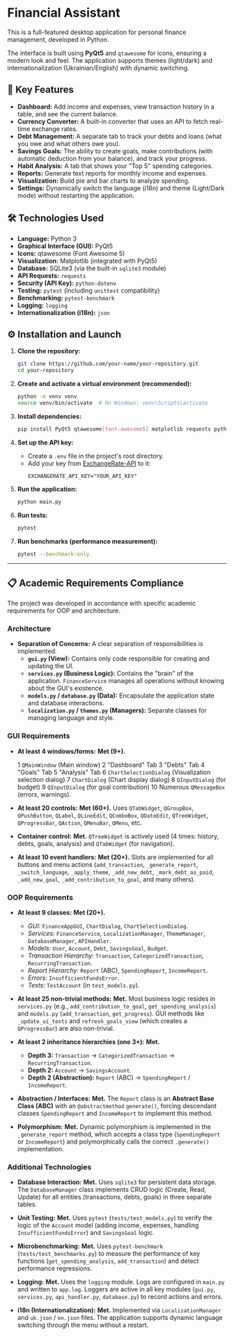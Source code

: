 # Financial Assistant

This is a full-featured desktop application for personal finance management, developed in Python.

The interface is built using **PyQt5** and `qtawesome` for icons, ensuring a modern look and feel. The application supports themes (light/dark) and internationalization (Ukrainian/English) with dynamic switching.

## 🚀 Key Features

  * **Dashboard:** Add income and expenses, view transaction history in a table, and see the current balance.
  * **Currency Converter:** A built-in converter that uses an API to fetch real-time exchange rates.
  * **Debt Management:** A separate tab to track your debts and loans (what you owe and what others owe you).
  * **Savings Goals:** The ability to create goals, make contributions (with automatic deduction from your balance), and track your progress.
  * **Habit Analysis:** A tab that shows your "Top 5" spending categories.
  * **Reports:** Generate text reports for monthly income and expenses.
  * **Visualization:** Build pie and bar charts to analyze spending.
  * **Settings:** Dynamically switch the language (i18n) and theme (Light/Dark mode) without restarting the application.

## 🛠️ Technologies Used

  * **Language:** Python 3
  * **Graphical Interface (GUI):** PyQt5
  * **Icons:** qtawesome (Font Awesome 5)
  * **Visualization:** Matplotlib (integrated with PyQt5)
  * **Database:** SQLite3 (via the built-in `sqlite3` module)
  * **API Requests:** `requests`
  * **Security (API Key):** `python-dotenv`
  * **Testing:** `pytest` (including `unittest` compatibility)
  * **Benchmarking:** `pytest-benchmark`
  * **Logging:** `logging`
  * **Internationalization (i18n):** `json`

## ⚙️ Installation and Launch

1.  **Clone the repository:**

    ```bash
    git clone https://github.com/your-name/your-repository.git
    cd your-repository
    ```

2.  **Create and activate a virtual environment (recommended):**

    ```bash
    python -m venv venv
    source venv/bin/activate  # On Windows: venv\Scripts\activate
    ```

3.  **Install dependencies:**

    ```bash
    pip install PyQt5 qtawesome[font-awesome5] matplotlib requests python-dotenv pytest pytest-benchmark
    ```

4.  **Set up the API key:**

      * Create a `.env` file in the project's root directory.
      * Add your key from [ExchangeRate-API](https://www.exchangerate-api.com/) to it:
        ```
        EXCHANGERATE_API_KEY="YOUR_API_KEY"
        ```

5.  **Run the application:**

    ```bash
    python main.py
    ```

6.  **Run tests:**

    ```bash
    pytest
    ```

7.  **Run benchmarks (performance measurement):**

    ```bash
    pytest --benchmark-only
    ```

-----

## 📋 Academic Requirements Compliance

The project was developed in accordance with specific academic requirements for OOP and architecture.

### Architecture

  * **Separation of Concerns:** A clear separation of responsibilities is implemented.
      * **`gui.py` (View):** Contains only code responsible for creating and updating the UI.
      * **`services.py` (Business Logic):** Contains the "brain" of the application. `FinanceService` manages all operations without knowing about the GUI's existence.
      * **`models.py` / `database.py` (Data):** Encapsulate the application state and database interactions.
      * **`localization.py` / `themes.py` (Managers):** Separate classes for managing language and style.

### GUI Requirements

  * **At least 4 windows/forms:** **Met (9+).**

    1  `QMainWindow` (Main window)
    2  "Dashboard" Tab
    3  "Debts" Tab
    4  "Goals" Tab
    5  "Analysis" Tab
    6  `ChartSelectionDialog` (Visualization selection dialog)
    7  `ChartDialog` (Chart display dialog)
    8  `QInputDialog` (for budget)
    9  `QInputDialog` (for goal contribution)
    10 Numerous `QMessageBox` (errors, warnings).

  * **At least 20 controls:** **Met (60+).**
    Uses `QTabWidget`, `QGroupBox`, `QPushButton`, `QLabel`, `QLineEdit`, `QComboBox`, `QDateEdit`, `QTreeWidget`, `QProgressBar`, `QAction`, `QMenuBar`, `QMenu`, etc.

  * **Container control:** **Met.**
    `QTreeWidget` is actively used (4 times: history, debts, goals, analysis) and `QTabWidget` (for navigation).

  * **At least 10 event handlers:** **Met (20+).**
    Slots are implemented for all buttons and menu actions (`add_transaction`, `_generate_report`, `_switch_language`, `_apply_theme`, `_add_new_debt`, `_mark_debt_as_paid`, `_add_new_goal`, `_add_contribution_to_goal`, and many others).

### OOP Requirements

  * **At least 9 classes:** **Met (20+).**

      * *GUI:* `FinanceAppGUI`, `ChartDialog`, `ChartSelectionDialog`.
      * *Services:* `FinanceService`, `LocalizationManager`, `ThemeManager`, `DatabaseManager`, `APIHandler`.
      * *Models:* `User`, `Account`, `Debt`, `SavingsGoal`, `Budget`.
      * *Transaction Hierarchy:* `Transaction`, `CategorizedTransaction`, `RecurringTransaction`.
      * *Report Hierarchy:* `Report` (ABC), `SpendingReport`, `IncomeReport`.
      * *Errors:* `InsufficientFundsError`.
      * *Tests:* `TestAccount` (in `test_models.py`).

  * **At least 25 non-trivial methods:** **Met.**
    Most business logic resides in `services.py` (e.g., `add_contribution_to_goal`, `get_spending_analysis`) and `models.py` (`add_transaction`, `get_progress`). GUI methods like `_update_ui_texts` and `refresh_goals_view` (which creates a `QProgressBar`) are also non-trivial.

  * **At least 2 inheritance hierarchies (one 3+):** **Met.**

    -  **Depth 3:** `Transaction` → `CategorizedTransaction` → `RecurringTransaction`.
    -  **Depth 2:** `Account` → `SavingsAccount`.
    -  **Depth 2 (Abstraction):** `Report` (ABC) → `SpendingReport` / `IncomeReport`.

  * **Abstraction / Interfaces:** **Met.**
    The `Report` class is an **Abstract Base Class (ABC)** with an `@abstractmethod` `generate()`, forcing descendant classes `SpendingReport` and `IncomeReport` to implement this method.

  * **Polymorphism:** **Met.**
    Dynamic polymorphism is implemented in the `_generate_report` method, which accepts a class type (`SpendingReport` or `IncomeReport`) and polymorphically calls the correct `.generate()` implementation.

### Additional Technologies

  * **Database Interaction:** **Met.**
    Uses `sqlite3` for persistent data storage. The `DatabaseManager` class implements CRUD logic (Create, Read, Update) for all entities (transactions, debts, goals) in three separate tables.

  * **Unit Testing:** **Met.**
    Uses `pytest` (`tests/test_models.py`) to verify the logic of the `Account` model (adding income, expenses, handling `InsufficientFundsError`) and `SavingsGoal` logic.

  * **Microbenchmarking:** **Met.**
    Uses `pytest-benchmark` (`tests/test_benchmarks.py`) to measure the performance of key functions (`get_spending_analysis`, `add_transaction`) and detect performance regressions.

  * **Logging:** **Met.**
    Uses the `logging` module. Logs are configured in `main.py` and written to `app.log`. Loggers are active in all key modules (`gui.py`, `services.py`, `api_handler.py`, `database.py`) to record actions and errors.

  * **i18n (Internationalization):** **Met.**
    Implemented via `LocalizationManager` and `uk.json` / `en.json` files. The application supports dynamic language switching through the menu without a restart.
